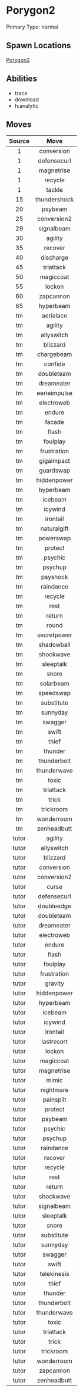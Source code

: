 # Porygon2  
Primary Type: normal  
  
## Spawn Locations  
[Porygon2](/data/spawn_presets/porygon2.md)  
  
## Abilities  
  * trace
  * download
  * h:analytic
  
  
## Moves  
  
| Source | Move |  
|:---:|:---:|  
| 1 | conversion |  
| 1 | defensecurl |  
| 1 | magnetrise |  
| 1 | recycle |  
| 1 | tackle |  
| 15 | thundershock |  
| 20 | psybeam |  
| 25 | conversion2 |  
| 29 | signalbeam |  
| 30 | agility |  
| 35 | recover |  
| 40 | discharge |  
| 45 | triattack |  
| 50 | magiccoat |  
| 55 | lockon |  
| 60 | zapcannon |  
| 65 | hyperbeam |  
| tm | aerialace |  
| tm | agility |  
| tm | allyswitch |  
| tm | blizzard |  
| tm | chargebeam |  
| tm | confide |  
| tm | doubleteam |  
| tm | dreameater |  
| tm | eerieimpulse |  
| tm | electroweb |  
| tm | endure |  
| tm | facade |  
| tm | flash |  
| tm | foulplay |  
| tm | frustration |  
| tm | gigaimpact |  
| tm | guardswap |  
| tm | hiddenpower |  
| tm | hyperbeam |  
| tm | icebeam |  
| tm | icywind |  
| tm | irontail |  
| tm | naturalgift |  
| tm | powerswap |  
| tm | protect |  
| tm | psychic |  
| tm | psychup |  
| tm | psyshock |  
| tm | raindance |  
| tm | recycle |  
| tm | rest |  
| tm | return |  
| tm | round |  
| tm | secretpower |  
| tm | shadowball |  
| tm | shockwave |  
| tm | sleeptalk |  
| tm | snore |  
| tm | solarbeam |  
| tm | speedswap |  
| tm | substitute |  
| tm | sunnyday |  
| tm | swagger |  
| tm | swift |  
| tm | thief |  
| tm | thunder |  
| tm | thunderbolt |  
| tm | thunderwave |  
| tm | toxic |  
| tm | triattack |  
| tm | trick |  
| tm | trickroom |  
| tm | wonderroom |  
| tm | zenheadbutt |  
| tutor | agility |  
| tutor | allyswitch |  
| tutor | blizzard |  
| tutor | conversion |  
| tutor | conversion2 |  
| tutor | curse |  
| tutor | defensecurl |  
| tutor | doubleedge |  
| tutor | doubleteam |  
| tutor | dreameater |  
| tutor | electroweb |  
| tutor | endure |  
| tutor | flash |  
| tutor | foulplay |  
| tutor | frustration |  
| tutor | gravity |  
| tutor | hiddenpower |  
| tutor | hyperbeam |  
| tutor | icebeam |  
| tutor | icywind |  
| tutor | irontail |  
| tutor | lastresort |  
| tutor | lockon |  
| tutor | magiccoat |  
| tutor | magnetrise |  
| tutor | mimic |  
| tutor | nightmare |  
| tutor | painsplit |  
| tutor | protect |  
| tutor | psybeam |  
| tutor | psychic |  
| tutor | psychup |  
| tutor | raindance |  
| tutor | recover |  
| tutor | recycle |  
| tutor | rest |  
| tutor | return |  
| tutor | shockwave |  
| tutor | signalbeam |  
| tutor | sleeptalk |  
| tutor | snore |  
| tutor | substitute |  
| tutor | sunnyday |  
| tutor | swagger |  
| tutor | swift |  
| tutor | telekinesis |  
| tutor | thief |  
| tutor | thunder |  
| tutor | thunderbolt |  
| tutor | thunderwave |  
| tutor | toxic |  
| tutor | triattack |  
| tutor | trick |  
| tutor | trickroom |  
| tutor | wonderroom |  
| tutor | zapcannon |  
| tutor | zenheadbutt |  
  

